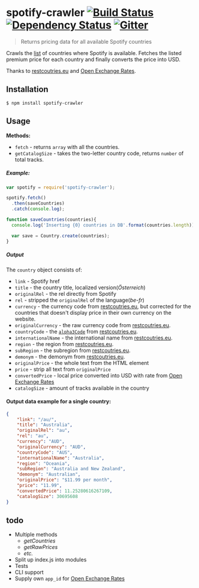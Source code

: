 # spotify-crawler [![Build Status](http://img.shields.io/travis/matiassingers/spotify-crawler.svg?style=flat-square)](https://travis-ci.org/matiassingers/spotify-crawler) [![Dependency Status](http://img.shields.io/gemnasium/matiassingers/spotify-crawler.svg?style=flat-square)](https://gemnasium.com/matiassingers/spotify-crawler) [![Gitter](http://img.shields.io/badge/gitter-join%20chat%20%E2%86%92-brightgreen.svg?style=flat-square)](https://gitter.im/matiassingers/spotify-crawler?utm_source=badge&utm_medium=badge&utm_campaign=pr-badge)
> Returns pricing data for all available Spotify countries

Crawls the [list](https://www.spotify.com/select-your-country/) of countries where Spotify is available.
Fetches the listed premium price for each country and finally converts the price into USD.

Thanks to [restcoutries.eu](http://restcountries.eu/) and [Open Exchange Rates](https://openexchangerates.org/).

## Installation

```shell
$ npm install spotify-crawler
```

## Usage

**Methods:**
- `fetch` - returns `array` with all the countries.
- `getCatalogSize` - takes the two-letter country code, returns `number` of total tracks.

##### Example:
```js
var spotify = require('spotify-crawler');

spotify.fetch()
  .then(saveCountries)
  .catch(console.log);

function saveCountries(countries){
  console.log('Inserting {0} countries in DB'.format(countries.length));

  var save = Country.create(countries);
}
```


##### Output
The `country` object consists of:
- `link` - Spotify href
- `title` - the country title, localized version(*Österreich*)
- `originalRel` - the rel directly from Spotify
- `rel` - stripped the `originalRel` of the language(*be-fr*)
- `currency` - the currency code from [restcoutries.eu](http://restcountries.eu/), but corrected for the countries that doesn't display price in their own currency on the website.
- `originalCurrency` - the raw currency code from [restcoutries.eu](http://restcountries.eu/).
- `countryCode` - the [`alpha3Code`](https://en.wikipedia.org/wiki/ISO_3166-1_alpha-3) from [restcoutries.eu](http://restcountries.eu/).
- `internationalName` - the international name from  [restcoutries.eu](http://restcountries.eu/).
- `region` - the region from [restcoutries.eu](http://restcountries.eu/).
- `subRegion` - the subregion from [restcoutries.eu](http://restcountries.eu/).
- `demonym` - the demonym from [restcoutries.eu](http://restcountries.eu/).
- `originalPrice` - the whole text from the HTML element
- `price` - strip all text from `originalPrice`
- `convertedPrice` - local price converted into USD with rate from [Open Exchange Rates](https://openexchangerates.org/)
- `catalogSize` - amount of tracks available in the country

#### Output data example for a single country:
```json
{
    "link": "/au/",
    "title": "Australia",
    "originalRel": "au",
    "rel": "au",
    "currency": "AUD",
    "originalCurrency": "AUD",
    "countryCode": "AUS",
    "internationalName": "Australia",
    "region": "Oceania",
    "subRegion": "Australia and New Zealand",
    "demonym": "Australian",
    "originalPrice": "$11.99 per month",
    "price": "11.99",
    "convertedPrice": 11.25280616267109,
    "catalogSize": 30695608
}
```

## todo
- Multiple methods
    - *getCountries*
    - *getRawPrices*
    - *etc.*
- Split up index.js into modules
- Tests
- CLI support
- Supply own `app_id` for [Open Exchange Rates](https://openexchangerates.org/)
